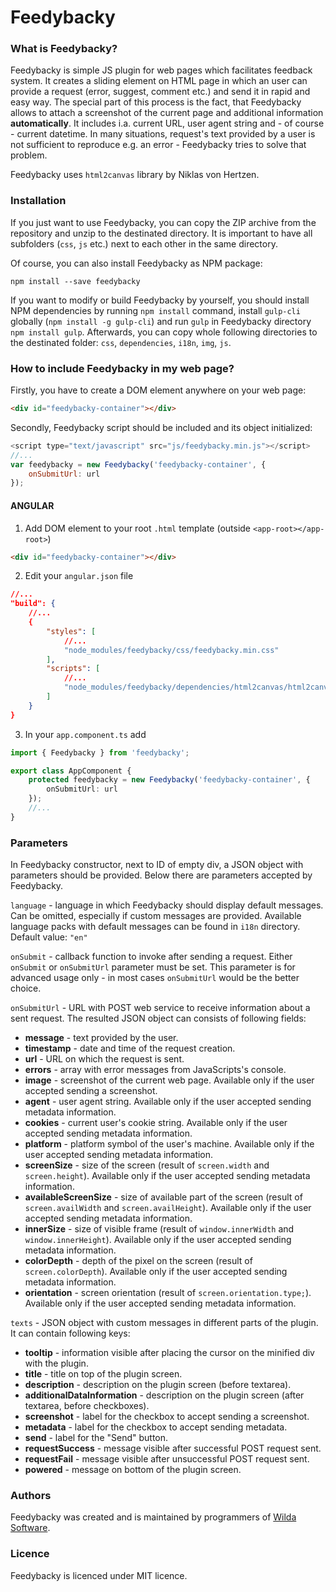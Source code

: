 Feedybacky
==========

### What is Feedybacky? ###

Feedybacky is simple JS plugin for web pages which facilitates feedback system. It creates a sliding element on HTML page in which an user can provide a request (error, suggest, comment etc.) and send it in rapid and easy way. The special part of this process is the fact, that Feedybacky allows to attach a screenshot of the current page and additional information **automatically**. It includes i.a. current URL, user agent string and - of course - current datetime. In many situations, request's text provided by a user is not sufficient to reproduce e.g. an error - Feedybacky tries to solve that problem.

Feedybacky uses `html2canvas` library by Niklas von Hertzen.

### Installation ###

If you just want to use Feedybacky, you can copy the ZIP archive from the repository and unzip to the destinated directory. It is important to have all subfolders (`css`, `js` etc.) next to each other in the same directory.

Of course, you can also install Feedybacky as NPM package:

	npm install --save feedybacky

If you want to modify or build Feedybacky by yourself, you should install NPM dependencies by running `npm install` command, install `gulp-cli` globally (`npm install -g gulp-cli`) and run `gulp` in Feedybacky directory `npm install gulp`. Afterwards, you can copy whole following directories to the destinated folder: `css`, `dependencies`, `i18n`, `img`, `js`.

### How to include Feedybacky in my web page? ###

Firstly, you have to create a DOM element anywhere on your web page:
```html
<div id="feedybacky-container"></div>
```	
Secondly, Feedybacky script should be included and its object initialized:
```javascript
<script type="text/javascript" src="js/feedybacky.min.js"></script>
//...
var feedybacky = new Feedybacky('feedybacky-container', {
	onSubmitUrl: url
});
```
#### ANGULAR ####
1. Add DOM element to your root `.html` template (outside `<app-root></app-root>`)
```html
<div id="feedybacky-container"></div>
```
2. Edit your `angular.json` file
```json
//...
"build": {
	//...
	{
		"styles": [
			//...
			"node_modules/feedybacky/css/feedybacky.min.css"
		],
		"scripts": [
			//...
			"node_modules/feedybacky/dependencies/html2canvas/html2canvas.min.js"
		]
	}
}
```
3. In your `app.component.ts` add
```typescript
import { Feedybacky } from 'feedybacky';

export class AppComponent {
	protected feedybacky = new Feedybacky('feedybacky-container', {
		onSubmitUrl: url
	});
	//...
}
```

### Parameters ###

In Feedybacky constructor, next to ID of empty div, a JSON object with parameters should be provided. Below there are parameters accepted by Feedybacky.

`language` - language in which Feedybacky should display default messages. Can be omitted, especially if custom messages are provided. Available language packs with default messages can be found in `i18n` directory. Default value: `"en"`

`onSubmit` - callback function to invoke after sending a request. Either `onSubmit` or `onSubmitUrl` parameter must be set. This parameter is for advanced usage only - in most cases `onSubmitUrl` would be the better choice.

`onSubmitUrl` - URL with POST web service to receive information about a sent request. The resulted JSON object can consists of following fields:

* **message** - text provided by the user.
* **timestamp** - date and time of the request creation.
* **url** - URL on which the request is sent.
* **errors** - array with error messages from JavaScripts's console.
* **image** - screenshot of the current web page. Available only if the user accepted sending a screenshot.
* **agent** - user agent string. Available only if the user accepted sending metadata information.
* **cookies** - current user's cookie string. Available only if the user accepted sending metadata information.
* **platform** - platform symbol of the user's machine. Available only if the user accepted sending metadata information.
* **screenSize** - size of the screen (result of `screen.width` and `screen.height`). Available only if the user accepted sending metadata information.
* **availableScreenSize** - size of available part of the screen (result of `screen.availWidth` and `screen.availHeight`). Available only if the user accepted sending metadata information.
* **innerSize** - size of visible frame (result of `window.innerWidth` and `window.innerHeight`). Available only if the user accepted sending metadata information.
* **colorDepth** - depth of the pixel on the screen (result of `screen.colorDepth`). Available only if the user accepted sending metadata information.
* **orientation** - screen orientation (result of `screen.orientation.type;`). Available only if the user accepted sending metadata information.

`texts` - JSON object with custom messages in different parts of the plugin. It can contain following keys:

* **tooltip** - information visible after placing the cursor on the minified div with the plugin.
* **title** - title on top of the plugin screen.
* **description** - description on the plugin screen (before textarea).
* **additionalDataInformation** - description on the plugin screen (after textarea, before checkboxes).
* **screenshot** - label for the checkbox to accept sending a screenshot.
* **metadata** - label for the checkbox to accept sending metadata.
* **send** - label for the "Send" button.
* **requestSuccess** - message visible after successful POST request sent.
* **requestFail** - message visible after unsuccessful POST request sent.
* **powered** - message on bottom of the plugin screen.

### Authors ###

Feedybacky was created and is maintained by programmers of [Wilda Software](http://wildasoftware.pl/).

### Licence ###

Feedybacky is licenced under MIT licence.
	
